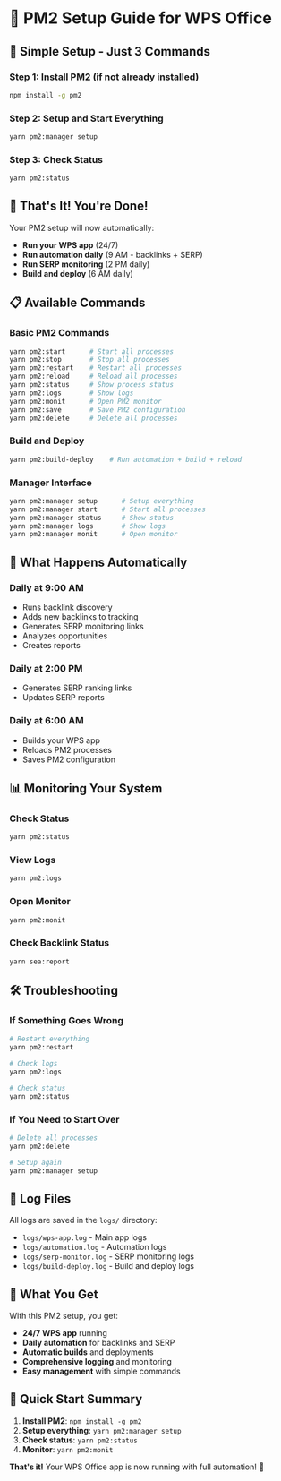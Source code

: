 # 🚀 PM2 Setup Guide for WPS Office

## 🎯 **Simple Setup - Just 3 Commands**

### **Step 1: Install PM2 (if not already installed)**
```bash
npm install -g pm2
```

### **Step 2: Setup and Start Everything**
```bash
yarn pm2:manager setup
```

### **Step 3: Check Status**
```bash
yarn pm2:status
```

## 🎉 **That's It! You're Done!**

Your PM2 setup will now automatically:
- **Run your WPS app** (24/7)
- **Run automation daily** (9 AM - backlinks + SERP)
- **Run SERP monitoring** (2 PM daily)
- **Build and deploy** (6 AM daily)

## 📋 **Available Commands**

### **Basic PM2 Commands**
```bash
yarn pm2:start      # Start all processes
yarn pm2:stop       # Stop all processes
yarn pm2:restart    # Restart all processes
yarn pm2:reload     # Reload all processes
yarn pm2:status     # Show process status
yarn pm2:logs       # Show logs
yarn pm2:monit      # Open PM2 monitor
yarn pm2:save       # Save PM2 configuration
yarn pm2:delete     # Delete all processes
```

### **Build and Deploy**
```bash
yarn pm2:build-deploy    # Run automation + build + reload
```

### **Manager Interface**
```bash
yarn pm2:manager setup      # Setup everything
yarn pm2:manager start      # Start all processes
yarn pm2:manager status     # Show status
yarn pm2:manager logs       # Show logs
yarn pm2:manager monit      # Open monitor
```

## 🔄 **What Happens Automatically**

### **Daily at 9:00 AM**
- Runs backlink discovery
- Adds new backlinks to tracking
- Generates SERP monitoring links
- Analyzes opportunities
- Creates reports

### **Daily at 2:00 PM**
- Generates SERP ranking links
- Updates SERP reports

### **Daily at 6:00 AM**
- Builds your WPS app
- Reloads PM2 processes
- Saves PM2 configuration

## 📊 **Monitoring Your System**

### **Check Status**
```bash
yarn pm2:status
```

### **View Logs**
```bash
yarn pm2:logs
```

### **Open Monitor**
```bash
yarn pm2:monit
```

### **Check Backlink Status**
```bash
yarn sea:report
```

## 🛠️ **Troubleshooting**

### **If Something Goes Wrong**
```bash
# Restart everything
yarn pm2:restart

# Check logs
yarn pm2:logs

# Check status
yarn pm2:status
```

### **If You Need to Start Over**
```bash
# Delete all processes
yarn pm2:delete

# Setup again
yarn pm2:manager setup
```

## 📁 **Log Files**

All logs are saved in the `logs/` directory:
- `logs/wps-app.log` - Main app logs
- `logs/automation.log` - Automation logs
- `logs/serp-monitor.log` - SERP monitoring logs
- `logs/build-deploy.log` - Build and deploy logs

## 🎯 **What You Get**

With this PM2 setup, you get:
- **24/7 WPS app** running
- **Daily automation** for backlinks and SERP
- **Automatic builds** and deployments
- **Comprehensive logging** and monitoring
- **Easy management** with simple commands

## 🚀 **Quick Start Summary**

1. **Install PM2**: `npm install -g pm2`
2. **Setup everything**: `yarn pm2:manager setup`
3. **Check status**: `yarn pm2:status`
4. **Monitor**: `yarn pm2:monit`

**That's it!** Your WPS Office app is now running with full automation! 🎉
